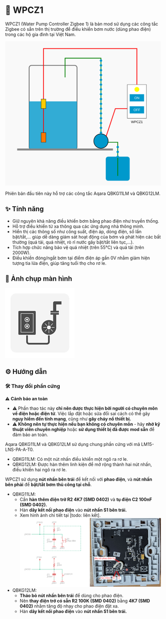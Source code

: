 # 🚀 WPCZ1
WPCZ1 (Water Pump Controller Zigbee 1) là bản mod sử dụng các công tắc Zigbee có sẵn trên thị trường để điều khiển bơm nước (dùng phao điện) trong các hộ gia đình tại Việt Nam.

![wpcz1](./images/wpcz1.svg)

Phiên bản đầu tiên này hỗ trợ các công tắc Aqara QBKG11LM và QBKG12LM.

## ✨ Tính năng
- Giữ nguyên khả năng điều khiển bơm bằng phao điện như truyền thống.
- Hỗ trợ điều khiển từ xa thông qua các ứng dụng nhà thông minh.
- Hiển thị các thông số như công suất, điện áp, dòng điện, số lần bật/tắt,... giúp dễ dàng giám sát hoạt động của bơm và phát hiện các bất thường (quá tải, quá nhiệt, rò rỉ nước gây bật/tắt liên tục,...).
- Tích hợp chức năng bảo vệ quá nhiệt (trên 55°C) và quá tải (trên 2000W).
- Điều khiển đóng/ngắt bơm tại điểm điện áp gần 0V nhằm giảm hiện tượng tia lửa điện, giúp tăng tuổi thọ cho rơ le.

## 📸 Ảnh chụp màn hình
![Screenshot](./images/screenshot1.png)

## ⚙️ Hướng dẫn
### 🛠 Thay đổi phần cứng
⚠️ **Cảnh báo an toàn**
- ⚠️ Phần thao tác này **chỉ nên được thực hiện bởi người có chuyên môn về điện hoặc điện tử**. Việc lắp đặt hoặc sửa đổi sai cách có thể gây **nguy hiểm đến tính mạng**, cũng như **gây cháy nổ thiết bị.**
- ⚠️ **Không nên tự thực hiện nếu bạn không có chuyên môn** - hãy **nhờ kỹ thuật viên chuyên nghiệp** hoặc **sử dụng thiết bị đã được mod sẵn** để đảm bảo an toàn.

Aqara QBKG11LM và QBKG12LM sử dụng chung phần cứng với mã LM15-LNS-PA-A-T0.
- QBKG11LM: Có một nút nhấn điều khiển một ngõ ra rơ le.
- QBKG12LM: Được hàn thêm linh kiện để mở rộng thành hai nút nhấn, điều khiển hai ngõ ra rơ le.

WPCZ1 sử dụng **nút nhấn bên trái** để kết nối với **phao điện**, và **nút nhấn bên phải** để **bật/tắt bơm thủ công tại chỗ**.
- QBKG11LM:
  - Cần **hàn thêm điện trở R2 4K7 (SMD 0402)** và **tụ điện C2 100nF (SMD 0402).**
  - Hàn **dây kết nối phao điện** vào **nút nhấn S1 bên trái.**
  - Xem hình ảnh chi tiết tại [todo: liên kết].
  ![QBKG11LM](./images/QBKG11LM_modify.png)
- QBKG12LM:
  - **Tháo bỏ nút nhấn bên trái** để dùng cho phao điện.
  - Nên **thay điện trở có sẵn R2 100K (SMD 0402)** bằng **4K7 (SMD 0402)** nhằm tăng độ nhạy cho phao điện đặt xa.
  - Hàn **dây kết nối phao điện** vào **nút nhấn S1 bên trái.**
